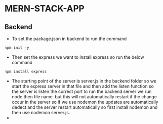 # MERN-STACK-APP
## Backend
- To set the package.json in backend to run the command
```java
npm init -y
```
- Then set the express we want to install express so run the below command
```java
npm install express
```
- The starting point of the server is server.js in the backend folder so we start the express server in that file and then add the listen function so the server is listen the correct port to run the backend server we run node then file name. but this will not automatically restart if the change occur in the server so if we use nodemon the updates are automatically dedect and the server restart automatically so first install nodemon and then use nodemon server.js.
- 
